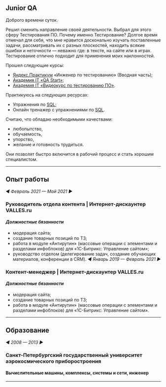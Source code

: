 ## Junior QA
Доброго времени суток.

Решил сменить направление своей деятельности. Выбрал для этого сферу Тестирования ПО.
Почему именно Тестирование?
Долгое время отмечал для себя, что мне нравится досконально изучать поставленные задачи, рассматривать их с разных плоскостей, находить всякие ошибки и неточности — неважно где: в тексте, на сайте или в играх. Тестирование отлично подходит для применения моих наклонностей.

Прошел следующие курсы:
- [Яндекс.Практикум](https://praktikum.yandex.ru/qa-engineer) «Инженер по тестированию» (Вводная часть);
- [Академия IT «QA Start»](https://academiait.ru/course/qa-start/);
- [Академия IT «Видеокурс по тестированию ПО»](https://academiait.ru/course/videokurs-po-testirovaniyu-po/).

Практикуюсь на следующих ресурсах:
- Упражнения по [SQL](https://www.sql-ex.ru);
- Онлайн тренажер с упражнениями по [SQL](https://sql-academy.org/ru).

Считаю, что обладаю необходимыми качествами: 
- любопытство, 
- обучаемость,
- упорство,
- желание и готовность трудиться.

Они позволят быстро включится в рабочий процесс и стать хорошим специалистом.

---
## Опыт работы
*◄ Февраль 2021 — Май 2021 ►*
### Руководитель отдела контента | Интернет-дискаунтер VALLES.ru
#### *Должностные бязанности*
- модерация сайта;
- создание товарных позиций по ТЗ;
- работа в модуле «Антирутин» (массовые операции с элементами и разделами инфоблоков) для «1С-Битрикс: Управление сайтом»;
- руководство отделом (делегирование задач, создание обучающих материалов, конференции в CRM).
*◄ Январь 2019 — Февраль 2021 ►*
### Контент-менеджер | Интернет-дискаунтер VALLES.ru
#### *Должностные бязанности*
- модерация сайта;
- создание товарных позиций по ТЗ;
- работа в модуле «Антирутин» (массовые операции с элементами и разделами инфоблоков) для «1С-Битрикс: Управление сайтом».

---
## Образование
*◄ 2008 — 2013 ►*
### Санкт-Петербургский государственный университет аэрокосмического приборостроения
#### Вычислительные машины, комплексы, системы и сети, инженер
---

